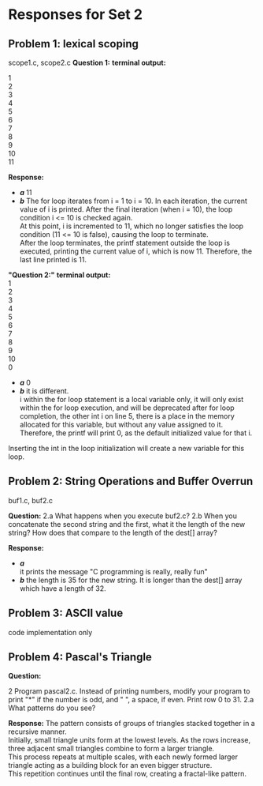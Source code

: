 # Responses for Set 2

## Problem 1: lexical scoping
scope1.c, scope2.c
**Question 1:** 
**terminal output:**

1  
2  
3  
4  
5  
6  
7  
8  
9  
10  
11  

**Response:** 
- ***a*** 11
- ***b*** The for loop iterates from i = 1 to i = 10. In each iteration, the current value of i is printed. After the final iteration (when i = 10), the loop condition i <= 10 is checked again.  
At this point, i is incremented to 11, which no longer satisfies the loop condition (11 <= 10 is false), causing the loop to terminate.  
After the loop terminates, the printf statement outside the loop is executed, printing the current value of i, which is now 11. Therefore, the last line printed is 11. 

**"Question 2:"**
**terminal output:**  
1  
2  
3  
4  
5  
6  
7  
8  
9  
10  
0  
- ***a***  0
- ***b***  it is different.   
i within the for loop statement is a local variable only, it will only exist within the for loop execution, and will be deprecated after for loop completion, the other int i on line 5, there is a place in the memory allocated for this variable, but without any value assigned to it.   
Therefore, the printf will print 0, as the default initialized value for that i. 

Inserting the int in the loop initialization will create a new variable for this loop.
## Problem 2: String Operations and Buffer Overrun
buf1.c, buf2.c

**Question:** 
2.a What happens when you execute buf2.c?
2.b When you concatenate the second string and the first, what it the length of the new string? How does that compare to the length of the dest[] array?


**Response:** 
- ***a***  
it prints the message "C programming is really, really fun"
- ***b***  the length is 35 for the new string. It is longer than the dest[] array which have a length of 32.


## Problem 3: ASCII value

code implementation only


## Problem 4:  Pascal's Triangle 


  
**Question:**   

2 Program pascal2.c. Instead of printing numbers, modify your program to print "*"
if the number is odd, and " ", a space, if even. Print row 0 to 31.
2.a What patterns do you see?


**Response:** 
The pattern consists of groups of triangles stacked together in a recursive manner.  
Initially, small triangle units form at the lowest levels. As the rows increase, three adjacent small triangles combine to form a larger triangle.  
This process repeats at multiple scales, with each newly formed larger triangle acting as a building block for an even bigger structure.  
This repetition continues until the final row, creating a fractal-like pattern.


